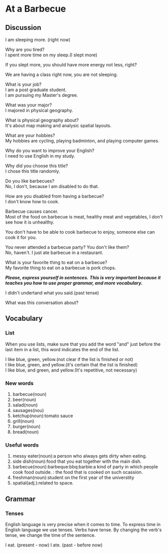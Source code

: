 # At a Barbecue
## Discussion
I am sleeping more. (right now)  

Why are you tired?  
I spent more time on my sleep.(I slept more)  

If you slept more, you should have more energy not less, right?   


We are having a class right now, you are not sleeping.  

What is your job?  
I am a post graduate student.  
I am pursuing my Master's degree.  


What was your major?  
I majored in physical geography.  

What is physical geography about?  
It's about map making and analysic spatial layouts.  

What are your hobbies?  
My hobbies are cycling, playing badminton, and playing computer games.  

Why do you want to improve your English?  
I need to use English in my study.  

Why did you choose this title?  
I chose this title randomly.  

Do you like barbecues?  
No, I don't, because I am disabled to do that.  

How are you disabled from having a barbecue?  
I don't know how to cook.  

Barbecue causes cancer.  
Most of the food on barbecue is meat, healthy meat and vegetables, I don't see how it is unhealthy.  

You don't have to be able to cook barbecue to enjoy, someone else can cook it for you.  

You never attended a barbecue party? You don't like them?  
No, haven't. I just ate barbecue in a restaurant.  

What is your favorite thing to eat on a barbecue?  
My favorite thing to eat on a barbecue is pork chops.  


***Please, express yourself in sentences.***
***This is very important because it teaches you how to use proper grammar, and more vocabulary.***

I didn't undertand what you said.(past tense)

What was this conversation about?  



## Vocabulary
### List
When you use lists, make sure that you add the word "and" just before the last item in a list, this word indicates the end of the list.  

I like blue, green, yellow.(not clear if the list is finished or not)  
I like blue, green, and yellow.(it's certain that the list is finished)  
I like blue, and green, and yellow.(It's repetitive, not necessary)  

### New words
1. barbecue(noun)
1. beer(noun)
1. salad(noun)
1. sausages(nou)
1. ketchup(noun):tomato sauce
1. grill(noun)
1. burger(noun)
1. bread(noun)

### Useful words
1. messy eater(noun):a person who always gets dirty when eating.
1. side dish(noun):food that you eat together with the main dish.
1. barbecue(noun):barbeque:bbq:barbie:a kind of party in which people cook food outside. : the food that is cooked on such ocassion.
1. freshman(noun):student on the first year of the universtity
1. spatial(adj.):related to space.

## Grammar
### Tenses
English language is very precise when it comes to time. To express time in English language we use tenses. Verbs have tense. By changing the verb's tense, we change the time of the sentence.  

I eat. (present - now)
I ate. (past - before now)   
